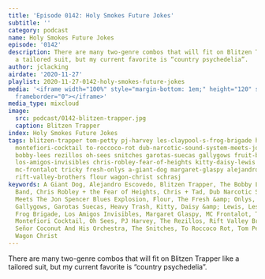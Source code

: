 ```yaml
---
title: 'Episode 0142: Holy Smokes Future Jokes'
subtitle: ''
category: podcast
name: Holy Smokes Future Jokes
episode: '0142'
description: There are many two-genre combos that will fit on Blitzen Trapper like
  a tailored suit, but my current favorite is “country psychedelia”.
author: jclacking
airdate: '2020-11-27'
playlist: 2020-11-27-0142-holy-smokes-future-jokes
media: '<iframe width="100%" style="margin-bottom: 1em;" height="120" src="https://www.mixcloud.com/widget/iframe/?feed=%2Fthe-lacking-org%2Fc1633v-142-holy-smokes-future-jokes%2F&hide_artwork=1&hide_cover=1&light=1"
  frameborder="0"></iframe>'
media_type: mixcloud
image:
  src: podcast/0142-blitzen-trapper.jpg
  caption: Blitzen Trapper
index: Holy Smokes Future Jokes
tags: blitzen-trapper tom-petty pj-harvey les-claypool-s-frog-brigade heavy-trash
  montefiori-cocktail to-roccoco-rot dub-narcotic-sound-system-meets-jon-spencer-blues-explosion
  bobby-lees rezillos oh-sees snitches garotas-suecas gallygows fruit-bats senor-coconut-his-orchestra
  los-amigos-invisibles chris-robley-fear-of-heights kitty-daisy-lewis misfits chris-tad
  mc-frontalot tricky fresh-onlys a-giant-dog margaret-glaspy alejandro-escovedo budos-band
  rift-valley-brothers flour wagon-christ schrasj
keywords: A Giant Dog, Alejandro Escovedo, Blitzen Trapper, The Bobby Lees, The Budos
  Band, Chris Robley + the Fear of Heights, Chris + Tad, Dub Narcotic Sound System
  Meets The Jon Spencer Blues Explosion, Flour, The Fresh &amp; Onlys, Fruit Bats,
  Gallygows, Garotas Suecas, Heavy Trash, Kitty, Daisy &amp; Lewis, Les Claypool&#39;s
  Frog Brigade, Los Amigos Invisibles, Margaret Glaspy, MC Frontalot, The Misfits,
  Montefiori Cocktail, Oh Sees, PJ Harvey, The Rezillos, Rift Valley Brothers, Schrasj,
  Señor Coconut And His Orchestra, The Snitches, To Roccoco Rot, Tom Petty, Tricky,
  Wagon Christ
---
```

There are many two-genre combos that will fit on Blitzen Trapper like a tailored suit, but my current favorite is “country psychedelia”.
